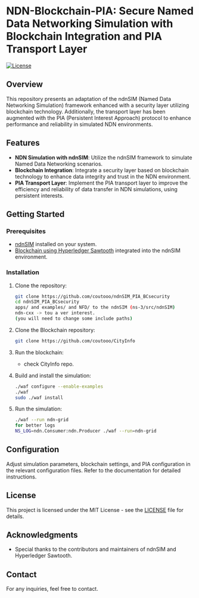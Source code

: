 # NDN-Blockchain-PIA: Secure Named Data Networking Simulation with Blockchain Integration and PIA Transport Layer

[![License](https://img.shields.io/badge/license-MIT-blue.svg)](https://opensource.org/licenses/MIT)

## Overview

This repository presents an adaptation of the ndnSIM (Named Data Networking Simulation) framework enhanced with a security layer utilizing blockchain technology. Additionally, the transport layer has been augmented with the PIA (Persistent Interest Approach) protocol to enhance performance and reliability in simulated NDN environments.

## Features

- **NDN Simulation with ndnSIM**: Utilize the ndnSIM framework to simulate Named Data Networking scenarios.
- **Blockchain Integration**: Integrate a security layer based on blockchain technology to enhance data integrity and trust in the NDN environment.
- **PIA Transport Layer**: Implement the PIA transport layer to improve the efficiency and reliability of data transfer in NDN simulations, using persistent interests.

## Getting Started

### Prerequisites

- [ndnSIM](https://ndnsim.net/current/) installed on your system.
- [Blockchain using Hyperledger Sawtooth](https://github.com/coutooo/CityInfo) integrated into the ndnSIM environment.

### Installation

1. Clone the repository:

    ```bash
    git clone https://github.com/coutooo/ndnSIM_PIA_BCsecurity
    cd ndnSIM_PIA_BCsecurity
    apps/ and examples/ and NFD/ to the ndnSIM (ns-3/src/ndnSIM)
    ndn-cxx -> tou a ver interest.
    (you will need to change some include paths)
    ```
2. Clone the Blockchain repository:

    ```bash
    git clone https://github.com/coutooo/CityInfo
    ```

3. Run the blockchain:

    - check CityInfo repo.

4. Build and install the simulation:

    ```bash
    ./waf configure --enable-examples
    ./waf
    sudo ./waf install
    ```

5. Run the simulation:

    ```bash
    ./waf --run ndn-grid
    for better logs
    NS_LOG=ndn.Consumer:ndn.Producer ./waf --run=ndn-grid
    ```

## Configuration

Adjust simulation parameters, blockchain settings, and PIA configuration in the relevant configuration files. Refer to the documentation for detailed instructions.

## License

This project is licensed under the MIT License - see the [LICENSE](LICENSE) file for details.

## Acknowledgments

- Special thanks to the contributors and maintainers of ndnSIM and Hyperledger Sawtooth.

## Contact

For any inquiries, feel free to contact.

